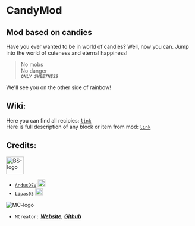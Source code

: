 # CandyMod
## Mod based on candies

Have you ever wanted to be in world of candies? Well, now you can. Jump into the world of cuteness and eternal happiness! 

> No mobs\
> No danger\
> **_`ONLY SWEETNESS`_**

We'll see you on the other side of rainbow!

## Wiki:

Here you can find all recipies: [`link`](https://github.com/Blackstone-Team/CandyMod/wiki/Recipies)  
Here is full description of any block or item from mod: [`link`](https://github.com/Blackstone-Team/CandyMod/wiki/Items-and-Blocks)

## Credits:
  <a href="https://github.com/Blackstone-Team/"><img src="https://github.com/Blackstone-Team/BlackstoneREADME/blob/main/bsLogo.png?raw=true" alt="BS-logo" width="47" height="47"></a>
 - [`AndusDEV`](https://github.com/AndusDEV) <a><img src="https://avatars.githubusercontent.com/u/30293380?v=4" alt="ADEV-pic" width="20" height="20"/></a>
 - [`Lipas05`](https://github.com/lipas05) <a><img src="https://avatars.githubusercontent.com/u/82879618?v=4" alt="L05-pic" width="20" height="20"/></a>
 
  <a><img src="https://mcreator.net/themes/mcreator/logo.svg" alt="MC-logo"></a>
 - `MCreator:` [**_Website_**](https://mcreator.net/), [**_Github_**](https://github.com/MCreator/MCreator)
